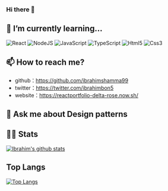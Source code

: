 ### Hi there 👋

<!--
**chachaxw/chachaxw** is a ✨ _special_ ✨ repository because its `README.md` (this file) appears on your GitHub profile.

Here are some ideas to get you started:

- 🔭 I’m currently working on ...
- 🌱 I’m currently learning ...
- 👯 I’m looking to collaborate on ...
- 🤔 I’m looking for help with ...
- 💬 Ask me about ...
- 📫 How to reach me: ...
- 😄 Pronouns: ...
- ⚡ Fun fact: ...
-->

<!-- ## 👀 I’m currently working on -->

## 🔭 I’m currently learning...

<!-- %23323330 -->
![React](https://img.shields.io/badge/react-%23323330.svg?&style=for-the-badge&logo=react&logoColor=%2361DAFB)
![NodeJS](https://img.shields.io/badge/nodeJS-%23323330.svg?&style=for-the-badge&logo=node.js&logoColor=%1AA01A)
![JavaScript](https://img.shields.io/badge/javascript-%23323330.svg?&style=for-the-badge&logo=javascript&logoColor=%23F7DF1E)
![TypeScript](https://img.shields.io/badge/typescript-%23323330.svg?&style=for-the-badge&logo=typescript&logoColor=%23007ACC)
![Html5](https://img.shields.io/badge/html5-%23323330.svg?&style=for-the-badge&logo=html5&logoColor=%23E34F26)
![Css3](https://img.shields.io/badge/css3-%23323330.svg?&style=for-the-badge&logo=css3&logoColor=%231572B6)

## 📫 How to reach me?

- github：https://github.com/ibrahimshamma99
- twitter：https://twitter.com/ibrahimbon5
- website：https://reactportfolio-delta-rose.now.sh/

## 💬 Ask me about Design patterns

## 💁🏻 Stats

[![Ibrahim's github stats](https://github-readme-stats.vercel.app/api?username=ibrahimshamma99&count_private=true&show_icons=true&theme=onedark)](https://github.com/anuraghazra/github-readme-stats)

## Top Langs
[![Top Langs](https://github-readme-stats.vercel.app/api/top-langs/?username=ibrahimshamma99&count_private=true&layout=compact&theme=onedark)](https://github.com/anuraghazra/github-readme-stats)